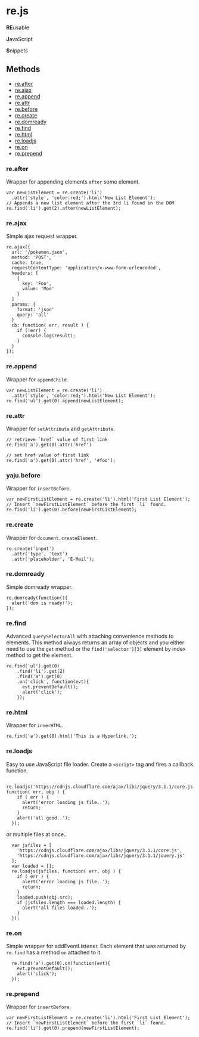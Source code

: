 re.js
=======

  **RE**usable

  **J**avaScript

  **S**nippets



## Methods

  - [re.after](#yayuafter)
  - [re.ajax](#yajuajax)
  - [re.append](#yayuappend)
  - [re.attr](#yajuattr)
  - [re.before](#yajubefore)
  - [re.create](#yajucreate)
  - [re.domready](#yajudomready)
  - [re.find](#yajufind)
  - [re.html](#yajuhtml)
  - [re.loadjs](#yajuloadjs)
  - [re.on](#yajuon)
  - [re.prepend](#yajuprepend)



### re.after

  Wrapper for appending elements `after` some element.

    var newListElement = re.create('li')
      .attr('style', 'color:red;').html('New List Element');
    // Appends a new list element after the 3rd li found in the DOM
    re.find('li').get(2).after(newListElement);



### re.ajax

  Simple ajax request wrapper.

    re.ajax({
      url: '/pokemon.json',
      method: 'POST',
      cache: true,
      requestContentType: 'application/x-www-form-urlencoded',
      headers: [
        {
          key: 'Foo',
          value: 'Moo'
        }
      ]
      params: {
        format: 'json'
        query: 'all'
      }
      cb: function( err, result ) {
        if (!err) {
          console.log(result);
        }
      }
    });



### re.append

  Wrapper for `appendChild`.

    var newListElement = re.create('li')
      .attr('style', 'color:red;').html('New List Element');
    re.find('ul').get(0).append(newListElement);



### re.attr

  Wrapper for `setAttribute` and `getAttribute`.

    // retrieve `href` value of first link
    re.find('a').get(0).attr('href')

    // set href value of first link
    re.find('a').get(0).attr('href', '#foo');



### yaju.before

  Wrapper for `insertBefore`.

    var newFirstListElement = re.create('li').html('First List Element');
    // Insert `newFirstListElement` before the first `li` found.
    re.find('li').get(0).before(newFirstListElement);



### re.create

  Wrapper for `document.createElement`.

    re.create('input')
      .attr('type', 'text')
      .attr('placeholder', 'E-Mail');



### re.domready

  Simple domready wrapper.

    re.domready(function(){
      alert('dom is ready!');
    });



### re.find

  Advanced `querySelectorAll` with attaching convenience methods to elements.
  This method always returns an array of objects and you either need to use the
  `get` method or the `find('selector')[3]` element by index method to get the
  element.

    re.find('ul').get(0)
        .find('li').get(2)
        .find('a').get(0)
        .on('click', function(evt){
          evt.preventDefault();
          alert('click');
        });



### re.html

  Wrapper for `innerHTML`.

    re.find('a').get(0).html('This is a Hyperlink.');



### re.loadjs

  Easy to use JavaScript file loader.
  Create a `<script>` tag and fires a callback function.

      re.loadjs('https://cdnjs.cloudflare.com/ajax/libs/jquery/3.1.1/core.js', function( err, obj ) {
        if ( err ) {
          alert('error loading js file..');
          return;
        }
        alert('all good..');
      });

  or multiple files at once..

      var jsfiles = [
        'https://cdnjs.cloudflare.com/ajax/libs/jquery/3.1.1/core.js',
        'https://cdnjs.cloudflare.com/ajax/libs/jquery/3.1.1/jquery.js'
      ];
      var loaded = [];
      re.loadjs(jsfiles, function( err, obj ) {
        if ( err ) {
          alert('error loading js file..');
          return;
        }
        loaded.push(obj.src);
        if (jsfiles.length === loaded.length) {
          alert('all files loaded..');
        }
      });

### re.on

  Simple wrapper for addEventListener.
  Each element that was returned by `re.find` has a method `on` attached to
  it.

      re.find('a').get(0).on(function(evt){
        evt.preventDefault();
        alert('click');
      });



### re.prepend

  Wrapper for `insertBefore`.

    var newFirstListElement = re.create('li').html('First List Element');
    // Insert `newFirstListElement` before the first `li` found.
    re.find('li').get(0).prepend(newFirstListElement);

